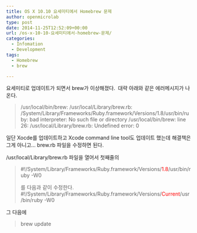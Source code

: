```yaml
---
title: OS X 10.10 요세미티에서 Homebrew 문제
author: openmicrolab
type: post
date: 2014-11-25T12:52:09+00:00
url: /os-x-10-10-요세미티에서-homebrew-문제/
categories:
  - Infomation
  - Development
tags:
  - Homebrew
  - brew

---
```

요세미티로 업데이트가 되면서 brew가 이상해졌다.  대략 아래와 같은 에러메시지가 나온다.

> /usr/local/bin/brew: /usr/local/Library/brew.rb: /System/Library/Frameworks/Ruby.framework/Versions/1.8/usr/bin/ruby: bad interpreter: No such file or directory /usr/local/bin/brew: line 26: /usr/local/Library/brew.rb: Undefined error: 0

일단 Xocde를 업데이트하고 Xcode command line tool도 업데이트 했는데 해결책은 그게 아니고&#8230; brew.rb 파일을 수정하면 된다.

/usr/local/Library/brew.rb 파일을 열어서 첫째줄의

> #!/System/Library/Frameworks/Ruby.framework/Versions/<span style="color: #ff0000;">1.8</span>/usr/bin/ruby -W0
> 
> 를 다음과 같이 수정한다.  
> #!/System/Library/Frameworks/Ruby.framework/Versions/<span style="color: #ff0000;">Current</span>/usr/bin/ruby -W0

그 다음에

> brew update